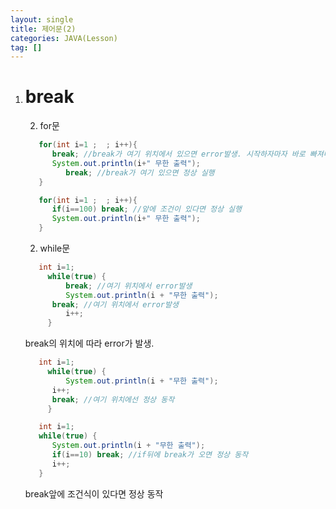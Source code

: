 ```yaml
---
layout: single
title: 제어문(2)
categories: JAVA(Lesson)
tag: []
---
```


1. # break

   2. for문
   ```java
      for(int i=1 ;  ; i++){
         break; //break가 여기 위치에서 있으면 error발생. 시작하자마자 바로 빠져나오기 때문
         System.out.println(i+" 무한 출력");
			break; //break가 여기 있으면 정상 실행
      }
   ```   
   ```java
      for(int i=1 ;  ; i++){
         if(i==100) break; //앞에 조건이 있다면 정상 실행
         System.out.println(i+" 무한 출력");
      }
   ```   

   2. while문   
   ```java
      int i=1;
		while(true) {
			break; //여기 위치에서 error발생
			System.out.println(i + "무한 출력");
         break; //여기 위치에서 error발생
			i++;
		}
   ```   
   break의 위치에 따라 error가 발생.

   ```java
      int i=1;
		while(true) {
			System.out.println(i + "무한 출력");
         i++;
         break; //여기 위치에선 정상 동작
		}
   ```   

   ```java
      int i=1;
      while(true) {
         System.out.println(i + "무한 출력");
         if(i==10) break; //if뒤에 break가 오면 정상 동작
         i++;
      }
   ```   
   break앞에 조건식이 있다면 정상 동작   


